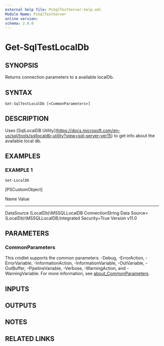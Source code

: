```yaml
---
external help file: PsSqlTestServer-help.xml
Module Name: PsSqlTestServer
online version:
schema: 2.0.0
---
```


# Get-SqlTestLocalDb

## SYNOPSIS
Returns connection parameters to a available localDb.

## SYNTAX

```
Get-SqlTestLocalDb [<CommonParameters>]
```

## DESCRIPTION
Uses \[SqlLocalDB Utility\](https://docs.microsoft.com/en-us/sql/tools/sqllocaldb-utility?view=sql-server-ver15) to get info about the available local db.

## EXAMPLES

### EXAMPLE 1
```
Get-LocalDb
```

\[PSCustomObject\]

Name                           Value
----                           -----
DataSource                     (LocalDb)\MSSQLLocalDB
ConnectionString               Data Source=(LocalDb)\MSSQLLocalDB;Integrated Security=True
Version                        v11.0

## PARAMETERS

### CommonParameters
This cmdlet supports the common parameters: -Debug, -ErrorAction, -ErrorVariable, -InformationAction, -InformationVariable, -OutVariable, -OutBuffer, -PipelineVariable, -Verbose, -WarningAction, and -WarningVariable. For more information, see [about_CommonParameters](http://go.microsoft.com/fwlink/?LinkID=113216).

## INPUTS

## OUTPUTS

## NOTES

## RELATED LINKS
